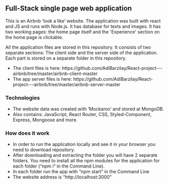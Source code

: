 <h2>Full-Stack single page web application</h2>

This is an Airbnb ‘look a like’ website. The application was built with react and JS and runs with Node.js. It has database for texts and images.
It has two working pages: the home page itself and the 'Experience' section on the home page is clickable.

All the application files are stored in this repository. It consists of two separate sections: The client side and the server side of the application. Each part is stored on a separate folder in this repository.

<ul>
<li>The client files is here: https://github.com/AdiBarzilay/React-project---airbnb/tree/master/airbnb-client-master</li>
<li>The app server files is here: https://github.com/AdiBarzilay/React-project---airbnb/tree/master/airbnb-server-master</li>
</ul>

<h3>Technologies</h3>
<ul>
<li>The website data was created with ‘Mockaroo‘ and stored at MongoDB.</li>
<li>Also contains: JavaScript, React Router, CSS, Styled-Component, Express, Mongoose and more.</li>
</ul>

<h3>How does it work</h3>
<ul>
<li>In order to run the application locally and see it in your browser you need to download repository. </li>
<li>After downloading and extracting the folder you will have 2 separate folders. You need to install all the npm modules for the application for each folder (“npm i“ in the Command Line).</li>
<li>In each folder run the app with “npm start” in the Command Line</li>
<li>The website address is “http://localhost:3000”</li>
</ul>